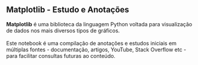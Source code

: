 ## Matplotlib - Estudo e Anotações  
**Matplotlib** é uma biblioteca da linguagem Python voltada para visualização de dados nos mais diversos tipos de gráficos. </br></br>
Este notebook é uma compilação de anotações e estudos iniciais em múltiplas fontes - documentação, artigos, YouTube, Stack Overflow etc - para facilitar consultas futuras ao conteúdo.
